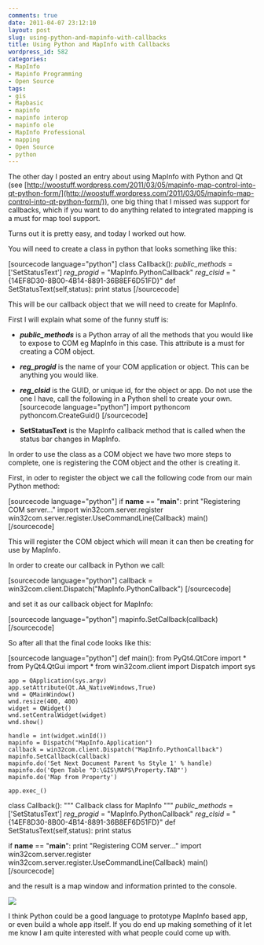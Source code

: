 ```yaml
---
comments: true
date: 2011-04-07 23:12:10
layout: post
slug: using-python-and-mapinfo-with-callbacks
title: Using Python and MapInfo with Callbacks
wordpress_id: 582
categories:
- MapInfo
- Mapinfo Programming
- Open Source
tags:
- gis
- Mapbasic
- mapinfo
- mapinfo interop
- mapinfo ole
- MapInfo Professional
- mapping
- Open Source
- python
---
```


The other day I posted an entry about using MapInfo with Python and Qt (see [http://woostuff.wordpress.com/2011/03/05/mapinfo-map-control-into-qt-python-form/](http://woostuff.wordpress.com/2011/03/05/mapinfo-map-control-into-qt-python-form/)), one big thing that I missed was support for callbacks, which if you want to do anything related to integrated mapping is a must for map tool support.

Turns out it is pretty easy, and today I worked out how.

You will need to create a class in python that looks something like this:

[sourcecode language="python"]
class Callback():
    _public_methods_ = ['SetStatusText']
    _reg_progid_ = "MapInfo.PythonCallback"
    _reg_clsid_ = "{14EF8D30-8B00-4B14-8891-36B8EF6D51FD}"
    def SetStatusText(self,status):
        print status
[/sourcecode]

This will be our callback object that we will need to create for MapInfo.

First I will explain what some of the funny stuff is:



	
  * **_public_methods_** is a Python array of all the methods that you would like to expose to COM eg MapInfo in this case. This attribute is a must for creating a COM object.

	
  * **_reg_progid_** is the name of your COM application or object.  This can be anything you would like.

	
  * **_reg_clsid_** is the GUID, or unique id, for the object or app.  Do not use the one I have, call the following in a Python shell to create your own.
[sourcecode language="python"]
         import pythoncom
         pythoncom.CreateGuid()
         [/sourcecode]

	
  * **SetStatusText** is the MapInfo callback method that is called when the status bar changes in MapInfo.


In order to use the class as a COM object we have two more steps to complete, one is registering the COM object and the other is creating it.

First, in oder to register the object we call the following code from our main Python method:

[sourcecode language="python"]
if __name__ == "__main__":
    print "Registering COM server..."
    import win32com.server.register
    win32com.server.register.UseCommandLine(Callback)
    main()
[/sourcecode]

This will register the COM object which will mean it can then be creating for use by MapInfo.

In order to create our callback in Python we call:

[sourcecode language="python"]
callback = win32com.client.Dispatch("MapInfo.PythonCallback")
[/sourcecode]

and set it as our callback object for MapInfo:

[sourcecode language="python"]
mapinfo.SetCallback(callback)
[/sourcecode]

So after all that the final code looks like this:

[sourcecode language="python"]
def main():
    from PyQt4.QtCore import *
    from PyQt4.QtGui import *
    from win32com.client import Dispatch
    import sys

    app = QApplication(sys.argv)
    app.setAttribute(Qt.AA_NativeWindows,True)
    wnd = QMainWindow()
    wnd.resize(400, 400)
    widget = QWidget()
    wnd.setCentralWidget(widget)
    wnd.show()

    handle = int(widget.winId())
    mapinfo = Dispatch("MapInfo.Application")
    callback = win32com.client.Dispatch("MapInfo.PythonCallback")
    mapinfo.SetCallback(callback)
    mapinfo.do('Set Next Document Parent %s Style 1' % handle)
    mapinfo.do('Open Table "D:\GIS\MAPS\Property.TAB"')
    mapinfo.do('Map from Property')

    app.exec_()

class Callback():
    """ Callback class for MapInfo """
    _public_methods_ = ['SetStatusText']
    _reg_progid_ = "MapInfo.PythonCallback"
    _reg_clsid_ = "{14EF8D30-8B00-4B14-8891-36B8EF6D51FD}"
    def SetStatusText(self,status):
        print status

if __name__ == "__main__":
    print "Registering COM server..."
    import win32com.server.register
    win32com.server.register.UseCommandLine(Callback)
    main()
[/sourcecode]

and the result is a map window and information printed to the console.

[![](http://woostuff.files.wordpress.com/2011/04/image001.png)](http://woostuff.files.wordpress.com/2011/04/image001.png)

I think Python could be a good language to prototype MapInfo based app, or even build a whole app itself.   If you do end up making something of it let me know I am quite interested with what people could come up with.
